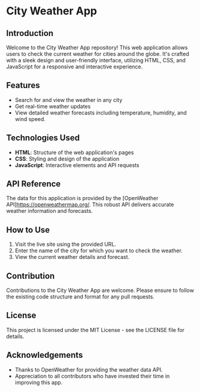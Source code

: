 # City Weather App

## Introduction
Welcome to the City Weather App repository! This web application allows users to check the current weather for cities around the globe. It's crafted with a sleek design and user-friendly interface, utilizing HTML, CSS, and JavaScript for a responsive and interactive experience.

## Features
- Search for and view the weather in any city
- Get real-time weather updates
- View detailed weather forecasts including temperature, humidity, and wind speed.

## Technologies Used
- **HTML**: Structure of the web application's pages
- **CSS**: Styling and design of the application
- **JavaScript**: Interactive elements and API requests

## API Reference
The data for this application is provided by the [OpenWeather API]https://openweathermap.org/. This robust API delivers accurate weather information and forecasts.



## How to Use
1. Visit the live site using the provided URL.
2. Enter the name of the city for which you want to check the weather.
3. View the current weather details and forecast.

## Contribution
Contributions to the City Weather App are welcome. Please ensure to follow the existing code structure and format for any pull requests.

## License
This project is licensed under the MIT License - see the LICENSE file for details.

## Acknowledgements
- Thanks to OpenWeather for providing the weather data API.
- Appreciation to all contributors who have invested their time in improving this app.

